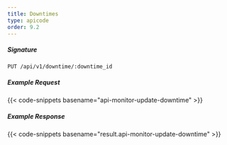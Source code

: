 ```yaml
---
title: Downtimes
type: apicode
order: 9.2
---
```


##### Signature
`PUT /api/v1/downtime/:downtime_id`
##### Example Request
{{< code-snippets basename="api-monitor-update-downtime" >}}
##### Example Response
{{< code-snippets basename="result.api-monitor-update-downtime" >}}